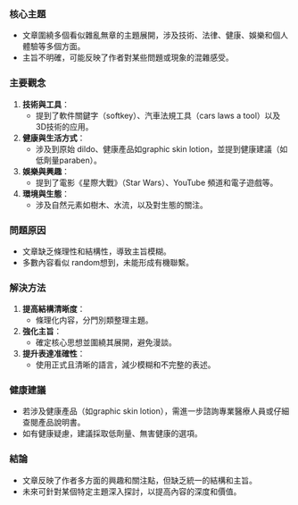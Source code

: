 ### 核心主題
- 文章圍繞多個看似雜亂無章的主題展開，涉及技術、法律、健康、娛樂和個人體驗等多個方面。
- 主旨不明確，可能反映了作者對某些問題或現象的混雜感受。

### 主要觀念
1. **技術與工具**：
   - 提到了軟件關鍵字（softkey）、汽車法規工具（cars laws a tool）以及3D技術的应用。
2. **健康與生活方式**：
   - 涉及到原始 dildo、健康產品如graphic skin lotion，並提到健康建議（如低劑量paraben）。
3. **娛樂與興趣**：
   - 提到了電影《星際大戰》（Star Wars）、YouTube 頻道和電子遊戲等。
4. **環境與生態**：
   - 涉及自然元素如樹木、水流，以及對生態的關注。

### 問題原因
- 文章缺乏條理性和結構性，導致主旨模糊。
- 多數內容看似	random想到，未能形成有機聯繫。

### 解決方法
1. **提高結構清晰度**：
   - 條理化内容，分門別類整理主題。
2. **強化主旨**：
   - 確定核心思想並圍繞其展開，避免漫談。
3. **提升表達准確性**：
   - 使用正式且清晰的語言，減少模糊和不完整的表述。

### 健康建議
- 若涉及健康產品（如graphic skin lotion），需進一步諮詢專業醫療人員或仔細查閱產品說明書。
- 如有健康疑慮，建議採取低劑量、無害健康的選項。

### 結論
- 文章反映了作者多方面的興趣和關注點，但缺乏統一的結構和主旨。
- 未來可針對某個特定主題深入探討，以提高內容的深度和價值。